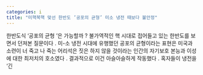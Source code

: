 ```yaml
---
categories: i
title: "미핵북핵 맞선 한반도 ’공포의 균형’ 미소 냉전 때보다 불안정"
---
```

  한반도식  ‘공포의 균형 ’은 가능할까 ? 불가역적인 핵 시대로 접어들고 있는 한반도를 보면서 던져본 질문이다 . 미-소 냉전 시대에 유행했던 공포의 균형이라는 표현은 미국과 소련이 너 죽고 나 죽는 어리석은 짓은 하지 않을 것이라는 인간의 자기보호 본능과 이성에 대한 최저치의 호소였다 . 결과적으로 이건 아슬아슬하게 작동했다 . 혹자들이 냉전을  ‘긴